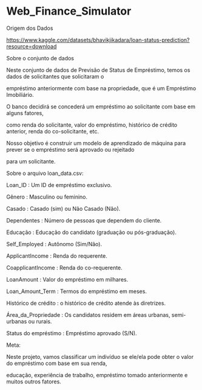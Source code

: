 # Web_Finance_Simulator
Origem dos Dados 

https://www.kaggle.com/datasets/bhavikjikadara/loan-status-prediction?resource=download

Sobre o conjunto de dados

Neste conjunto de dados de Previsão de Status de Empréstimo, temos os dados de solicitantes que solicitaram o 

empréstimo anteriormente com base na propriedade, que é um Empréstimo Imobiliário.

O banco decidirá se concederá um empréstimo ao solicitante com base em alguns fatores, 

como renda do solicitante, valor do empréstimo, histórico de crédito anterior, renda do co-solicitante, etc.

Nosso objetivo é construir um modelo de aprendizado de máquina para prever se o empréstimo será aprovado ou rejeitado 

para um solicitante.

Sobre o arquivo loan_data.csv:

Loan_ID : Um ID de empréstimo exclusivo.

Gênero : Masculino ou feminino.

Casado : Casado (sim) ou Não Casado (Não).

Dependentes : Número de pessoas que dependem do cliente.

Educação : Educação do candidato (graduação ou pós-graduação).

Self_Employed : Autônomo (Sim/Não).

ApplicantIncome : Renda do requerente.

CoapplicantIncome : Renda do co-requerente.

LoanAmount : Valor do empréstimo em milhares.

Loan_Amount_Term : Termos do empréstimo em meses.

Histórico de crédito : o histórico de crédito atende às diretrizes.

Área_da_Propriedade : Os candidatos residem em áreas urbanas, semi-urbanas ou rurais.

Status do empréstimo : Empréstimo aprovado (S/N).

Meta:

Neste projeto, vamos classificar um indivíduo se ele/ela pode obter o valor do empréstimo com base em sua renda, 

educação, experiência de trabalho, empréstimo tomado anteriormente e muitos outros fatores.

